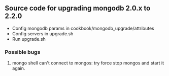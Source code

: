 ## Source code for upgrading mongodb 2.0.x to 2.2.0

* Config mongodb params in cookbook/mongodb_upgrade/attributes
* Config servers in upgrade.sh 
* Run upgrade.sh

### Possible bugs
1. mongo shell can't connect to mongos: try force stop mongos and start it again.
